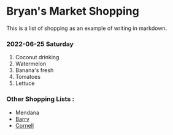 # Bryan's Market Shopping

This is a list of shopping as an example of writing in markdown.

### 2022-06-25 Saturday 
1. Coconut drinking 
2. Watermelon
3. Banana's fresh
4. Tomatoes
5. Lettuce

### Other Shopping Lists :
* Mendana
* [Barry](../barry/Market.md)
* [Cornell](../../Cornell/market.md)


